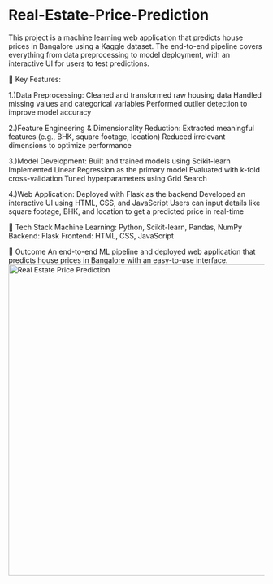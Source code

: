 # Real-Estate-Price-Prediction
This project is a machine learning web application that predicts house prices in Bangalore using a Kaggle dataset. The end-to-end pipeline covers everything from data preprocessing to model deployment, with an interactive UI for users to test predictions.

🔑 Key Features:

1.)Data Preprocessing:
Cleaned and transformed raw housing data
Handled missing values and categorical variables
Performed outlier detection to improve model accuracy

2.)Feature Engineering & Dimensionality Reduction:
Extracted meaningful features (e.g., BHK, square footage, location)
Reduced irrelevant dimensions to optimize performance

3.)Model Development:
Built and trained models using Scikit-learn
Implemented Linear Regression as the primary model
Evaluated with k-fold cross-validation
Tuned hyperparameters using Grid Search

4.)Web Application:
Deployed with Flask as the backend
Developed an interactive UI using HTML, CSS, and JavaScript
Users can input details like square footage, BHK, and location to get a predicted price in real-time


🚀 Tech Stack
Machine Learning: Python, Scikit-learn, Pandas, NumPy
Backend: Flask
Frontend: HTML, CSS, JavaScript

🎯 Outcome
An end-to-end ML pipeline and deployed web application that predicts house prices in Bangalore with an easy-to-use interface.
<img width="917" height="612" alt="Real Estate Price Prediction" src="https://github.com/user-attachments/assets/e9b25af8-0d06-4e55-b903-ea19b9542aeb" />
